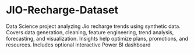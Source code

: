 # JIO-Recharge-Dataset
Data Science project analyzing Jio recharge trends using synthetic data. Covers data generation, cleaning, feature engineering, trend analysis, forecasting, and visualization. Insights help optimize plans, promotions, and resources. Includes optional interactive Power BI dashboard
